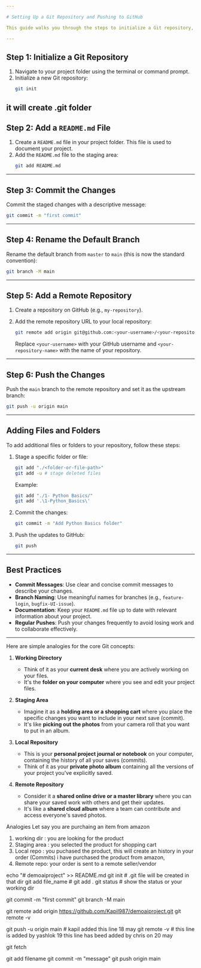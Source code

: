 ```yaml
---

# Setting Up a Git Repository and Pushing to GitHub

This guide walks you through the steps to initialize a Git repository, add files, commit changes, and push them to a remote GitHub repository. Follow these instructions to get started with version control and collaborative development.

---
```


## **Step 1: Initialize a Git Repository**
1. Navigate to your project folder using the terminal or command prompt.
2. Initialize a new Git repository:
   ```bash
   git init
   ```
it will create .git folder
---

## **Step 2: Add a `README.md` File**
1. Create a `README.md` file in your project folder. This file is used to document your project.
2. Add the `README.md` file to the staging area:
   ```bash
   git add README.md
   ```

---

## **Step 3: Commit the Changes**
Commit the staged changes with a descriptive message:
```bash
git commit -m "first commit"
```

---

## **Step 4: Rename the Default Branch**
Rename the default branch from `master` to `main` (this is now the standard convention):
```bash
git branch -M main
```

---

## **Step 5: Add a Remote Repository**
1. Create a repository on GitHub (e.g., `my-repository`).
2. Add the remote repository URL to your local repository:
   ```bash
   git remote add origin git@github.com:<your-username>/<your-repository-name>.git
   ```

   Replace `<your-username>` with your GitHub username and `<your-repository-name>` with the name of your repository.

---

## **Step 6: Push the Changes**
Push the `main` branch to the remote repository and set it as the upstream branch:
```bash
git push -u origin main
```

---

## **Adding Files and Folders**

To add additional files or folders to your repository, follow these steps:

1. Stage a specific folder or file:
   ```bash
   git add "./<folder-or-file-path>"
   git add -u # stage deleted files
   ```

   Example:
   ```bash
   git add "./1- Python Basics/"
   git add '.\1-Python_Basics\' 
   ```

2. Commit the changes:
   ```bash
   git commit -m "Add Python Basics folder"
   ```

3. Push the updates to GitHub:
   ```bash
   git push
   ```

---

## **Best Practices**

- **Commit Messages**: Use clear and concise commit messages to describe your changes.
- **Branch Naming**: Use meaningful names for branches (e.g., `feature-login`, `bugfix-UI-issue`).
- **Documentation**: Keep your `README.md` file up to date with relevant information about your project.
- **Regular Pushes**: Push your changes frequently to avoid losing work and to collaborate effectively.

---


Here are simple analogies for the core Git concepts:

1)  **Working Directory**
    * Think of it as your **current desk** where you are actively working on your files.
    * It's the **folder on your computer** where you see and edit your project files.

2)  **Staging Area**
    * Imagine it as a **holding area or a shopping cart** where you place the specific changes you want to include in your next save (commit).
    * It's like **picking out the photos** from your camera roll that you want to put in an album.

3)  **Local Repository**
    * This is your **personal project journal or notebook** on your computer, containing the history of all your saves (commits).
    * Think of it as your **private photo album** containing all the versions of your project you've explicitly saved.

4)  **Remote Repository**
    * Consider it a **shared online drive or a master library** where you can share your saved work with others and get their updates.
    * It's like a **shared cloud album** where a team can contribute and access everyone's saved photos.

Analogies
Let say you are purchaing an item from amazon
1) working dir : you are looking for the product
2) Staging area : you selected the product for shopping cart
3) Local repo : you puchased the product, this will create an history in your order (Commits)
i have purchased the product from amazon, 
4) Remote repo: your order is sent to a remote seller/vendor 



echo "# demoaiproject" >> README.md
git init # .git file will be created in that dir
git add file_name # git add .
git status # show the status or your working dir


git commit -m "first commit"
git branch -M main

git remote add origin https://github.com/Kapil987/demoaiproject.git
git remote -v

git push -u origin main # kapil added this line 18 may
git remote -v # this line is added by yashlok 19
this line has beed added by chris on 20 may


git fetch

git add filename
git commit -m "message"
git push origin main